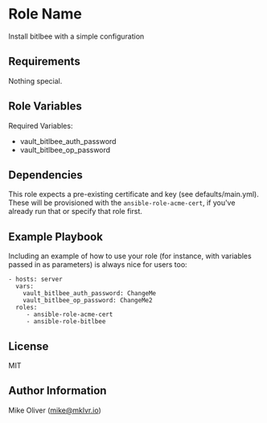Role Name
=========

Install bitlbee with a simple configuration

Requirements
------------

Nothing special.

Role Variables
--------------

Required Variables:
 - vault_bitlbee_auth_password
 - vault_bitlbee_op_password

Dependencies
------------

This role expects a pre-existing certificate and key (see defaults/main.yml). These will be provisioned with the `ansible-role-acme-cert`, if you've already run that or specify that role first.

Example Playbook
----------------

Including an example of how to use your role (for instance, with variables passed in as parameters) is always nice for users too:

    - hosts: server
      vars:
        vault_bitlbee_auth_password: ChangeMe
        vault_bitlbee_op_password: ChangeMe2
      roles:
         - ansible-role-acme-cert
         - ansible-role-bitlbee

License
-------

MIT

Author Information
------------------

Mike Oliver (mike@mklvr.io)

